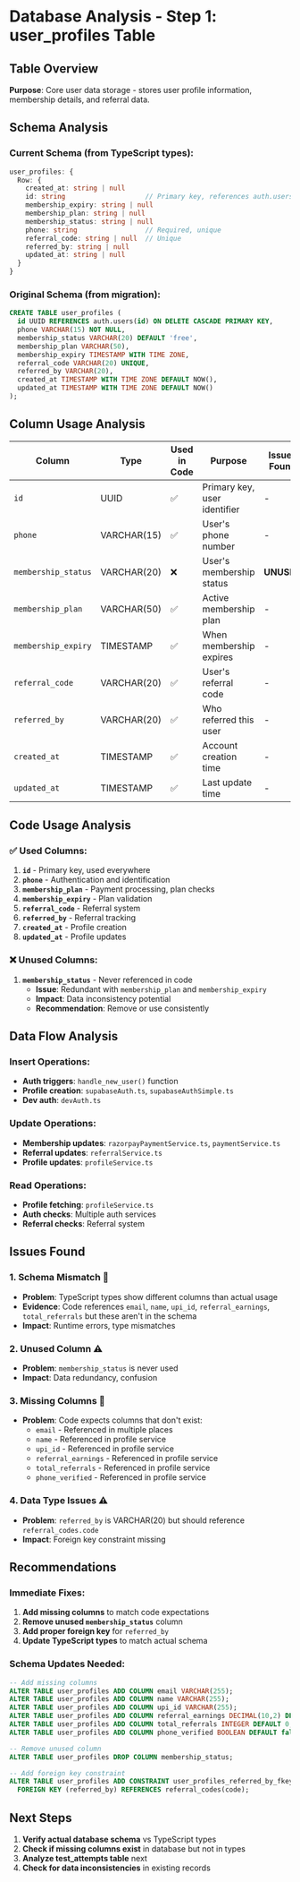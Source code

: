 # Database Analysis - Step 1: user_profiles Table

## Table Overview
**Purpose**: Core user data storage - stores user profile information, membership details, and referral data.

## Schema Analysis

### Current Schema (from TypeScript types):
```typescript
user_profiles: {
  Row: {
    created_at: string | null
    id: string                    // Primary key, references auth.users(id)
    membership_expiry: string | null
    membership_plan: string | null
    membership_status: string | null
    phone: string                 // Required, unique
    referral_code: string | null  // Unique
    referred_by: string | null
    updated_at: string | null
  }
}
```

### Original Schema (from migration):
```sql
CREATE TABLE user_profiles (
  id UUID REFERENCES auth.users(id) ON DELETE CASCADE PRIMARY KEY,
  phone VARCHAR(15) NOT NULL,
  membership_status VARCHAR(20) DEFAULT 'free',
  membership_plan VARCHAR(50),
  membership_expiry TIMESTAMP WITH TIME ZONE,
  referral_code VARCHAR(20) UNIQUE,
  referred_by VARCHAR(20),
  created_at TIMESTAMP WITH TIME ZONE DEFAULT NOW(),
  updated_at TIMESTAMP WITH TIME ZONE DEFAULT NOW()
);
```

## Column Usage Analysis

| Column | Type | Used in Code | Purpose | Issues Found |
|--------|------|--------------|---------|--------------|
| `id` | UUID | ✅ | Primary key, user identifier | - |
| `phone` | VARCHAR(15) | ✅ | User's phone number | - |
| `membership_status` | VARCHAR(20) | ❌ | User's membership status | **UNUSED** |
| `membership_plan` | VARCHAR(50) | ✅ | Active membership plan | - |
| `membership_expiry` | TIMESTAMP | ✅ | When membership expires | - |
| `referral_code` | VARCHAR(20) | ✅ | User's referral code | - |
| `referred_by` | VARCHAR(20) | ✅ | Who referred this user | - |
| `created_at` | TIMESTAMP | ✅ | Account creation time | - |
| `updated_at` | TIMESTAMP | ✅ | Last update time | - |

## Code Usage Analysis

### ✅ **Used Columns**:

1. **`id`** - Primary key, used everywhere
2. **`phone`** - Authentication and identification
3. **`membership_plan`** - Payment processing, plan checks
4. **`membership_expiry`** - Plan validation
5. **`referral_code`** - Referral system
6. **`referred_by`** - Referral tracking
7. **`created_at`** - Profile creation
8. **`updated_at`** - Profile updates

### ❌ **Unused Columns**:

1. **`membership_status`** - Never referenced in code
   - **Issue**: Redundant with `membership_plan` and `membership_expiry`
   - **Impact**: Data inconsistency potential
   - **Recommendation**: Remove or use consistently

## Data Flow Analysis

### Insert Operations:
- **Auth triggers**: `handle_new_user()` function
- **Profile creation**: `supabaseAuth.ts`, `supabaseAuthSimple.ts`
- **Dev auth**: `devAuth.ts`

### Update Operations:
- **Membership updates**: `razorpayPaymentService.ts`, `paymentService.ts`
- **Referral updates**: `referralService.ts`
- **Profile updates**: `profileService.ts`

### Read Operations:
- **Profile fetching**: `profileService.ts`
- **Auth checks**: Multiple auth services
- **Referral checks**: Referral system

## Issues Found

### 1. **Schema Mismatch** 🚨
- **Problem**: TypeScript types show different columns than actual usage
- **Evidence**: Code references `email`, `name`, `upi_id`, `referral_earnings`, `total_referrals` but these aren't in the schema
- **Impact**: Runtime errors, type mismatches

### 2. **Unused Column** ⚠️
- **Problem**: `membership_status` is never used
- **Impact**: Data redundancy, confusion

### 3. **Missing Columns** 🚨
- **Problem**: Code expects columns that don't exist:
  - `email` - Referenced in multiple places
  - `name` - Referenced in profile service
  - `upi_id` - Referenced in profile service
  - `referral_earnings` - Referenced in profile service
  - `total_referrals` - Referenced in profile service
  - `phone_verified` - Referenced in profile service

### 4. **Data Type Issues** ⚠️
- **Problem**: `referred_by` is VARCHAR(20) but should reference `referral_codes.code`
- **Impact**: Foreign key constraint missing

## Recommendations

### Immediate Fixes:
1. **Add missing columns** to match code expectations
2. **Remove unused `membership_status`** column
3. **Add proper foreign key** for `referred_by`
4. **Update TypeScript types** to match actual schema

### Schema Updates Needed:
```sql
-- Add missing columns
ALTER TABLE user_profiles ADD COLUMN email VARCHAR(255);
ALTER TABLE user_profiles ADD COLUMN name VARCHAR(255);
ALTER TABLE user_profiles ADD COLUMN upi_id VARCHAR(255);
ALTER TABLE user_profiles ADD COLUMN referral_earnings DECIMAL(10,2) DEFAULT 0;
ALTER TABLE user_profiles ADD COLUMN total_referrals INTEGER DEFAULT 0;
ALTER TABLE user_profiles ADD COLUMN phone_verified BOOLEAN DEFAULT false;

-- Remove unused column
ALTER TABLE user_profiles DROP COLUMN membership_status;

-- Add foreign key constraint
ALTER TABLE user_profiles ADD CONSTRAINT user_profiles_referred_by_fkey 
  FOREIGN KEY (referred_by) REFERENCES referral_codes(code);
```

## Next Steps
1. **Verify actual database schema** vs TypeScript types
2. **Check if missing columns exist** in database but not in types
3. **Analyze test_attempts table** next
4. **Check for data inconsistencies** in existing records
